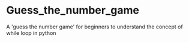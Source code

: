 # Guess_the_number_game
A 'guess the number game' for beginners to understand the concept of while loop in python
